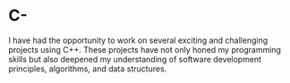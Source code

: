 # C-
I have had the opportunity to work on several exciting and challenging projects using C++. These projects have not only honed my programming skills but also deepened my understanding of software development principles, algorithms, and data structures.
